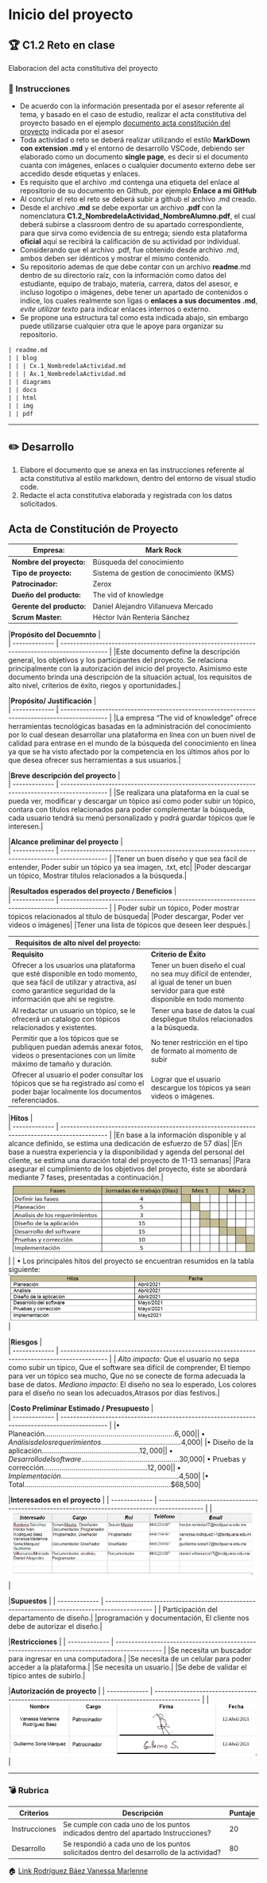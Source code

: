 # Inicio del proyecto

## :trophy: C1.2 Reto en clase

Elaboracion del acta constitutiva del proyecto

### :blue_book: Instrucciones

- De acuerdo con la información presentada por el asesor referente al tema, y basado en el caso de estudio, realizar el acta constitutiva del proyecto basado en el ejemplo [documento acta constitución del proyecto](../pdf/C1.2_Ejemplo_ActaConstitución_delProyecto.pdf) indicada por el asesor
- Toda actividad o reto se deberá realizar utilizando el estilo **MarkDown con extension .md** y el entorno de desarrollo VSCode, debiendo ser elaborado como un documento **single page**, es decir si el documento cuanta con imágenes, enlaces o cualquier documento externo debe ser accedido desde etiquetas y enlaces.
- Es requisito que el archivo .md contenga una etiqueta del enlace al repositorio de su documento en Github, por ejemplo **Enlace a mi GitHub**
- Al concluir el reto el reto se deberá subir a github el archivo .md creado.
- Desde el archivo **.md** se debe exportar un archivo **.pdf** con la nomenclatura **C1.2_NombredelaActividad_NombreAlumno.pdf**, el cual deberá subirse a classroom dentro de su apartado correspondiente, para que sirva como evidencia de su entrega; siendo esta plataforma **oficial** aquí se recibirá la calificación de su actividad por individual.
- Considerando que el archivo .pdf, fue obtenido desde archivo .md, ambos deben ser idénticos y mostrar el mismo contenido.
- Su repositorio ademas de que debe contar con un archivo **readme**.md dentro de su directorio raíz, con la información como datos del estudiante, equipo de trabajo, materia, carrera, datos del asesor, e incluso logotipo o imágenes, debe tener un apartado de contenidos o indice, los cuales realmente son ligas o **enlaces a sus documentos .md**, _evite utilizar texto_ para indicar enlaces internos o externo.
- Se propone una estructura tal como esta indicada abajo, sin embargo puede utilizarse cualquier otra que le apoye para organizar su repositorio.

```
| readme.md
| | blog
| | | Cx.1_NombredelaActividad.md
| | | Ax.1_NombredelaActividad.md
| | diagrams
| | docs
| | html
| | img
| | pdf    
```
___

## :pencil2: Desarrollo

1. Elabore el documento que se anexa en las instrucciones referente al acta constitutiva al estilo markdown, dentro del entorno de visual studio code.
2. Redacte el acta constitutiva elaborada y registrada con los datos solicitados.


## Acta de Constitución de Proyecto

|**Empresa:**    | Mark Rock  | 
| ------------- | -------------------------------------------------------------------------------------------- | 
| **Nombre del proyecto:** |Búsqueda del conocimiento | 
| **Tipo de proyecto:** | Sistema de gestion de conocimiento (KMS) |
| **Patrocinador:** | Zerox|
| **Dueño del producto:** | The vid of knowledge|
| **Gerente del producto:** | Daniel Alejandro Villanueva  Mercado |
| **Scrum Master:** | Héctor Iván Renteria Sánchez|


|**Propósito del Docuemnto**   |   
| ------------- | -------------------------------------------------------------------------------------------- | 
|Este documento define la descripción general, los objetivos y los participantes del proyecto. Se relaciona principalmente con la autorización del inicio del proyecto. Asimismo este documento brinda una descripción de la situación actual, los requisitos de alto nivel, criterios de éxito, riegos y oportunidades.|

|**Propósito/ Justificación**   |   
| ------------- | -------------------------------------------------------------------------------------------- | 
|La empresa “The vid of knowledge” ofrece herramientas tecnológicas basadas en la administración del conocimiento por lo cual desean desarrollar una plataforma en línea con un buen nivel de calidad para entrase en el mundo de la búsqueda del conocimiento en línea ya que se ha visto afectado por la competencia en los últimos años por lo que desea ofrecer sus herramientas a sus usuarios.|

|**Breve descripción del proyecto**   |   
| ------------- | -------------------------------------------------------------------------------------------- | 
|Se realizara una plataforma en la cual se pueda ver, modificar y descargar un tópico así como poder subir un tópico, contara con títulos relacionados para poder complementar la búsqueda, cada usuario tendrá su menú personalizado y podrá guardar tópicos que le interesen.|

|**Alcance preliminar del proyecto**   |   
| ------------- | -------------------------------------------------------------------------------------------- | 
|Tener un buen diseño y que sea fácil de entender, Poder subir un tópico ya sea imagen, .txt, etc|
|Poder descargar un tópico, Mostrar títulos relacionados a la búsqueda.|

|**Resultados esperados del proyecto / Beneficios**   |   
| ------------- | -------------------------------------------------------------------------------------------- | 
| Poder subir un tópico, Poder mostrar tópicos relacionados al título de búsqueda|
|Poder descargar, Poder ver videos o imágenes|
|Tener una lista de tópicos que deseen leer después.|

|**Requisitos de alto nivel del proyecto:**   |  | 
| ------------- | -------------------------------------------------------------------------------------------- | 
|**Requisito**|**Criterio de Éxito**|
|Ofrecer a los usuarios una plataforma que esté disponible en todo momento, que sea fácil de utilizar y atractiva, así como garantice seguridad de la información que ahí se registre.|Tener un buen diseño el cual no sea muy difícil de entender, al igual de tener un buen servidor para que esté disponible en todo momento|
|Al redactar un usuario un tópico, se le ofrecerá un catalogo con tópicos relacionados y existentes.| Tener una base de datos la cual despliegue títulos relacionados a la búsqueda.|
|Permitir que a los tópicos que se publiquen puedan además anexar fotos, videos o presentaciones con un límite máximo de tamaño y duración.| No tener restricción en el tipo de formato al momento de subir|
|Ofrecer al usuario el poder consultar los tópicos que se ha registrado así como el poder bajar localmente los documentos referenciados.|Lograr que el usuario descargue los tópicos ya sean videos o imágenes.|

|**Hitos**   |   
| ------------- | -------------------------------------------------------------------------------------------- | 
|En base a la información disponible y al alcance definido, se estima una dedicación de esfuerzo de 57 días|
|En base a nuestra experiencia y la disponibilidad y agenda del personal del cliente, se estima una duración total del proyecto de 11-13 semanas|
|Para asegurar el cumplimiento de los objetivos del proyecto, éste se abordará mediante 7 fases, presentadas a continuación.|
![E](../img/Hitos.png)|
| •	Los principales hitos del proyecto se encuentran resumidos en la tabla siguiente: 
![e](../img/Hitos2.png)|

|**Riesgos**   |   
| ------------- | -------------------------------------------------------------------------------------------- | 
| *Alto impacto:* Que el usuario no sepa como subir un típico, Que el software sea difícil de comprender, El tiempo para ver un tópico sea mucho, Que no se conecte de forma adecuada la base de datos. 
*Mediano impacto:* El diseño no sea lo esperado, Los colores para el diseño no sean los adecuados,Atrasos por días festivos.|

|**Costo Preliminar Estimado / Presupuesto**   |   
| ------------- | -------------------------------------------------------------------------------------------- | 
|•	Planeación………………………………………………………..$6,000|
|•	Análisis de los requerimientos………………………………….$4,000|
|•	Diseño de la aplicación………………………………………….$12,000|
|•	Desarrollo del software………………………………………….$30,000|
•	Pruebas y corrección…………………………………………….$12,000|
|•	Implementación…………………………………………………..$4,500|
|•	Total……………………………………………………………….$68,500|

|**Interesados en el proyecto**   | 
| ------------- | -------------------------------------------------------------------------------------------- | 
| ![E](../img/interesados.png)|

|**Supuestos**   | 
| ------------- | -------------------------------------------------------------------------------------------- | 
| Participación del departamento de diseño.|
|programación y documentación, El cliente nos debe de autorizar el diseño.|

|**Restricciones**   | 
| ------------- | -------------------------------------------------------------------------------------------- | 
|Se necesita un buscador para ingresar en una computadora.|
|Se necesita de un celular para poder acceder a la plataforma.|
|Se necesita un usuario.|
|Se debe de validar el típico antes de subirlo.|

|**Autorización de proyecto**   | 
| ------------- | -------------------------------------------------------------------------------------------- | 
| ![E](../img/firmas.png)|
___

### :bomb: Rubrica

| Criterios     | Descripción                                                                                  | Puntaje |
| ------------- | -------------------------------------------------------------------------------------------- | ------- |
| Instrucciones | Se cumple con cada uno de los puntos indicados dentro del apartado Instrucciones?            | 20 |
| Desarrollo    | Se respondió a cada uno de los puntos solicitados dentro del desarrollo de la actividad?     | 80      |


:house: [Link Rodríguez Báez Vanessa Marlenne](https://github.com/vanessamRodriguez/Analisis-Avanzado-de-Software)